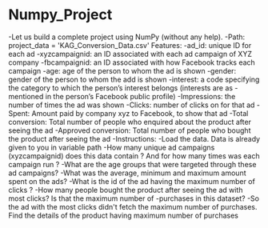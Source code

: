 # Numpy_Project
-Let us build a complete project using NumPy (without any help).
-Path: project_data = 'KAG_Conversion_Data.csv'
Features:
-ad_id: unique ID for each ad
-xyzcampaignid: an ID associated with each ad campaign of XYZ company
-fbcampaignid: an ID associated with how Facebook tracks each campaign
-age: age of the person to whom the ad is shown
-gender: gender of the person to whom the add is shown
-interest: a code specifying the category to which the person’s interest belongs (interests are as -mentioned in the person’s Facebook public profile)
-Impressions: the number of times the ad was shown
-Clicks: number of clicks on for that ad
-Spent: Amount paid by company xyz to Facebook, to show that ad
-Total conversion: Total number of people who enquired about the product after seeing the ad
-Approved conversion: Total number of people who bought the product after seeing the ad
-Instructions:
-Load the data. Data is already given to you in variable path
-How many unique ad campaigns (xyzcampaignid) does this data contain ? And for how many times was each campaign run ?
-What are the age groups that were targeted through these ad campaigns?
-What was the average, minimum and maximum amount spent on the ads?
-What is the id of the ad having the maximum number of clicks ?
-How many people bought the product after seeing the ad with most clicks? Is that the maximum number of -purchases in this dataset?
-So the ad with the most clicks didn't fetch the maximum number of purchases. Find the details of the product having maximum number of purchases